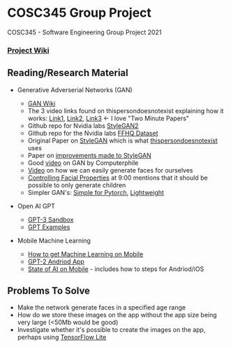# COSC345 Group Project
COSC345 - Software Engineering Group Project 2021
### [Project Wiki](https://github.com/jordankettles/345-group-project/wiki/)

## Reading/Research Material
- Generative Adverserial Networks (GAN)
  - [GAN Wiki](https://en.wikipedia.org/wiki/Generative_adversarial_network)
  - The 3 video links found on thispersondoesnotexist explaining how it works: [Link1](https://www.youtube.com/watch?v=u8qPvzk0AfY), [Link2](https://www.youtube.com/watch?v=dCKbRCUyop8), [Link3](https://www.youtube.com/watch?v=SWoravHhsUU) <- I love "Two Minute Papers"
  - Github repo for Nvidia labs [StyleGAN2](https://github.com/NVlabs/stylegan2)
  - Github repo for the Nvidia labs [FFHQ Dataset](https://github.com/NVlabs/ffhq-dataset)
  - Original Paper on [StyleGAN](https://arxiv.org/pdf/1812.04948.pdf) which is what [thispersondoesnotexist](https://thispersondoesnotexist.com/) uses
  - Paper on [improvements made to StyleGAN](https://arxiv.org/pdf/1912.04958.pdf) 
  - Good [video](https://www.youtube.com/watch?v=Sw9r8CL98N0) on GAN by Computerphile
  - [Video](https://www.youtube.com/watch?v=RPGOPrkieTE) on how we can easily generate faces for ourselves
  - [Controlling Facial Properties](https://www.youtube.com/watch?v=5XX4uy9Mk9I&t=379s) at 9:00 mentions that it should be possible to only generate children
  - Simpler GAN's: [Simple for Pytorch](https://github.com/lucidrains/stylegan2-pytorch), [Lightweight](https://github.com/lucidrains/lightweight-gan)

- Open AI GPT
  - [GPT-3 Sandbox](https://github.com/shreyashankar/gpt3-sandbox)
  - [GPT Examples](https://gpt3examples.com/#examples)

- Mobile Machine Learning
  - [How to get Machine Learning on Mobile](https://blog.vsoftconsulting.com/blog/-how-to-get-machine-learning-abilities-on-mobile-apps)
  - [GPT-2 Andriod App](https://towardsdatascience.com/on-device-machine-learning-text-generation-on-android-6ad940c00911)
  - [State of AI on Mobile](https://blog.vsoftconsulting.com/blog/state-of-ai-on-android-and-ios) - includes how to steps for Andriod/iOS

## Problems To Solve
- Make the network generate faces in a specified age range
- How do we store these images on the app without the app size being very large (<50Mb would be good) 
- Investigate whether it's possible to create the images on the app, perhaps using [TensorFlow Lite](https://www.tensorflow.org/lite)
